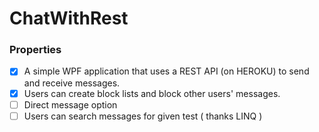 # ChatWithRest
### Properties
   - [x] A simple WPF application that uses a REST API (on HEROKU) to send and receive messages.
   - [x] Users can create block lists and block other users' messages.
   - [ ] Direct message option
   - [ ] Users can search messages for given test ( thanks LINQ )
